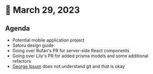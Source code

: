 # 🤖 March 29, 2023

## Agenda

* Potential mobile application project
* Satoru design guide
* Going over Rufan's PR for server-side React components
* Going over Lily's PR for added prisma models and some additional refactors
* [George Ipsum](http://127.0.0.1:5000/u/qJ9IaER6ivVrgfYCblwFxAzACzq1 "mention") does not understand git and that is okay

